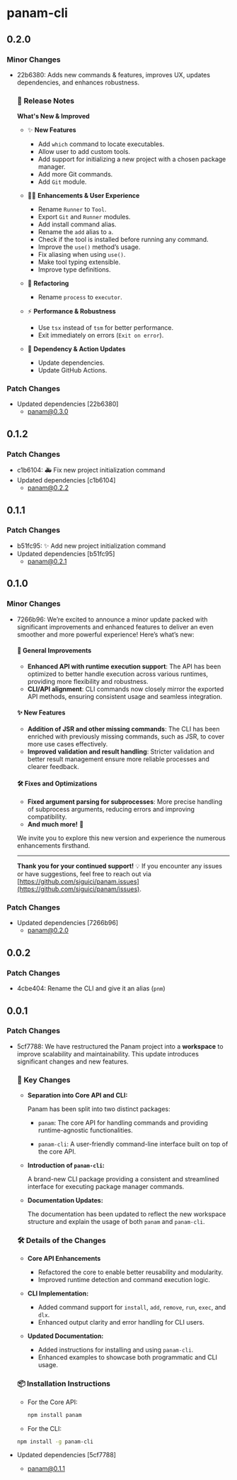 # panam-cli

## 0.2.0

### Minor Changes

- 22b6380: Adds new commands & features, improves UX, updates dependencies, and enhances robustness.

  ### 🚀 Release Notes

  **What's New & Improved**

  - ✨ **New Features**

    - Add `which` command to locate executables.
    - Allow user to add custom tools.
    - Add support for initializing a new project with a chosen package manager.
    - Add more Git commands.
    - Add `Git` module.

  - 🧑‍💻 **Enhancements & User Experience**

    - Rename `Runner` to `Tool`.
    - Export `Git` and `Runner` modules.
    - Add install command alias.
    - Rename the `add` alias to `a`.
    - Check if the tool is installed before running any command.
    - Improve the `use()` method’s usage.
    - Fix aliasing when using `use()`.
    - Make tool typing extensible.
    - Improve type definitions.

  - 🚚 **Refactoring**

    - Rename `process` to `executor`.

  - ⚡️ **Performance & Robustness**

    - Use `tsx` instead of `tsm` for better performance.
    - Exit immediately on errors (`Exit on error`).

  - 🥅 **Dependency & Action Updates**

    - Update dependencies.
    - Update GitHub Actions.

### Patch Changes

- Updated dependencies [22b6380]
  - panam@0.3.0

## 0.1.2

### Patch Changes

- c1b6104: 🚑️ Fix new project initialization command
- Updated dependencies [c1b6104]
  - panam@0.2.2

## 0.1.1

### Patch Changes

- b51fc95: ✨ Add new project initialization command
- Updated dependencies [b51fc95]
  - panam@0.2.1

## 0.1.0

### Minor Changes

- 7266b96: We’re excited to announce a minor update packed with significant improvements
  and enhanced features to deliver an even smoother and more powerful experience!
  Here’s what’s new:

  #### 🚀 General Improvements

  - **Enhanced API with runtime execution support**:
    The API has been optimized to better handle execution across various runtimes,
    providing more flexibility and robustness.
  - **CLI/API alignment**:
    CLI commands now closely mirror the exported API methods,
    ensuring consistent usage and seamless integration.

  #### ✨ New Features

  - **Addition of JSR and other missing commands**:
    The CLI has been enriched with previously missing commands,
    such as JSR, to cover more use cases effectively.
  - **Improved validation and result handling**:
    Stricter validation and better result management
    ensure more reliable processes and clearer feedback.

  #### 🛠️ Fixes and Optimizations

  - **Fixed argument parsing for subprocesses**:
    More precise handling of subprocess arguments,
    reducing errors and improving compatibility.
  - **And much more!** 🎉

  We invite you to explore this new version
  and experience the numerous enhancements firsthand.

  ***

  **Thank you for your continued support!**
  💡 If you encounter any issues or have suggestions,
  feel free to reach out via [https://github.com/siguici/panam.issues](https://github.com/siguici/panam/issues).

### Patch Changes

- Updated dependencies [7266b96]
  - panam@0.2.0

## 0.0.2

### Patch Changes

- 4cbe404: Rename the CLI and give it an alias (`pnm`)

## 0.0.1

### Patch Changes

- 5cf7788: We have restructured the Panam project into a **workspace**
  to improve scalability and maintainability.
  This update introduces significant changes and new features.

  ### 🔔 Key Changes

  - **Separation into Core API and CLI:**

    Panam has been split into two distinct packages:

    - `panam`: The core API for handling commands
      and providing runtime-agnostic functionalities.

    - `panam-cli`: A user-friendly command-line interface
      built on top of the core API.

  - **Introduction of `panam-cli`:**

    A brand-new CLI package providing a consistent and streamlined interface
    for executing package manager commands.

  - **Documentation Updates:**

    The documentation has been updated to reflect the new workspace structure
    and explain the usage of both `panam` and `panam-cli`.

  ### 🛠️ Details of the Changes

  - **Core API Enhancements**

    - Refactored the core to enable better reusability and modularity.
    - Improved runtime detection and command execution logic.

  - **CLI Implementation:**

    - Added command support for `install`, `add`, `remove`, `run`, `exec`, and `dlx`.
    - Enhanced output clarity and error handling for CLI users.

  - **Updated Documentation:**
    - Added instructions for installing and using `panam-cli`.
    - Enhanced examples to showcase both programmatic and CLI usage.

  ### 📦 Installation Instructions

  - For the Core API:

    ```bash
    npm install panam
    ```

  - For the CLI:

  ```bash
  npm install -g panam-cli
  ```

- Updated dependencies [5cf7788]
  - panam@0.1.1
